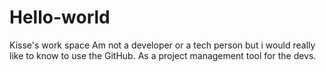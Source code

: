 # Hello-world
Kisse's work space
Am not a developer or a tech person but i would really like to know to use the GitHub.
As a project management tool for the devs.
